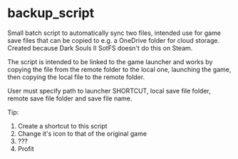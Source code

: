 # backup_script
Small batch script to automatically sync two files, intended use for game save files that can be copied to e.g. a OneDrive folder for cloud storage. Created because Dark Souls II SotFS doesn't do this on Steam.

The script is intended to be linked to the game launcher and works by copying the file from the remote folder to the local one, launching the game, then copying the local file to the remote folder.

User must specify path to launcher SHORTCUT, local save file folder, remote save file folder and save file name.

Tip: 
1. Create a shortcut to this script
2. Change it's icon to that of the original game
3. ???
4. Profit
